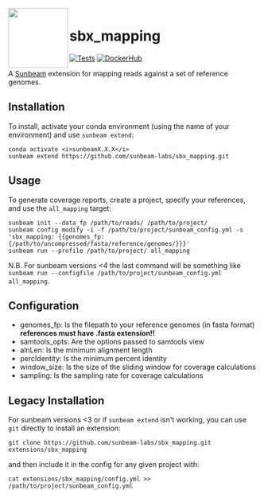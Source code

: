 <img src="https://github.com/sunbeam-labs/sunbeam/blob/stable/docs/images/sunbeam_logo.gif" width=120, height=120 align="left" />

# sbx_mapping

<!-- badges: start -->
[![Tests](https://github.com/sunbeam-labs/sbx_mapping/actions/workflows/tests.yml/badge.svg)](https://github.com/sunbeam-labs/sbx_mapping/actions/workflows/tests.yml)
[![DockerHub](https://img.shields.io/docker/pulls/sunbeamlabs/sbx_mapping)](https://hub.docker.com/repository/docker/sunbeamlabs/sbx_mapping/)
<!-- badges: end -->

A [Sunbeam](https://github.com/sunbeam-labs/sunbeam) extension for mapping reads against a set of reference genomes.

## Installation

To install, activate your conda environment (using the name of your environment) and use `sunbeam extend`:

    conda activate <i>sunbeamX.X.X</i>
    sunbeam extend https://github.com/sunbeam-labs/sbx_mapping.git

## Usage

To generate coverage reports, create a project, specify your references, and use the `all_mapping` target:

    sunbeam init --data_fp /path/to/reads/ /path/to/project/
    sunbeam config modify -i -f /path/to/project/sunbeam_config.yml -s 'sbx_mapping: {{genomes_fp: {/path/to/uncompressed/fasta/reference/genomes/}}}'
    sunbeam run --profile /path/to/project/ all_mapping

N.B. For sunbeam versions <4 the last command will be something like `sunbeam run --configfile /path/to/project/sunbeam_config.yml all_mapping`.

## Configuration

  - genomes_fp: Is the filepath to your reference genomes (in fasta format) **references must have .fasta extension!!**
  - samtools_opts: Are the options passed to samtools view
  - alnLen: Is the minimum alignment length
  - percIdentity: Is the minimum percent identity
  - window_size: Is the size of the sliding window for coverage calculations
  - sampling: Is the sampling rate for coverage calculations

## Legacy Installation

For sunbeam versions <3 or if `sunbeam extend` isn't working, you can use `git` directly to install an extension:

    git clone https://github.com/sunbeam-labs/sbx_mapping.git extensions/sbx_mapping

and then include it in the config for any given project with:

    cat extensions/sbx_mapping/config.yml >> /path/to/project/sunbeam_config.yml
